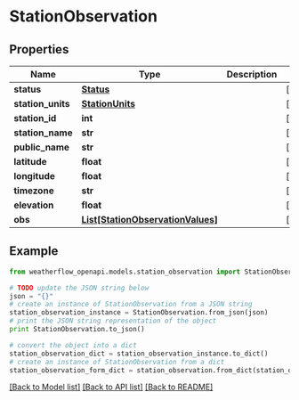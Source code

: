 # StationObservation


## Properties
Name | Type | Description | Notes
------------ | ------------- | ------------- | -------------
**status** | [**Status**](Status.md) |  | [optional] 
**station_units** | [**StationUnits**](StationUnits.md) |  | [optional] 
**station_id** | **int** |  | [optional] 
**station_name** | **str** |  | [optional] 
**public_name** | **str** |  | [optional] 
**latitude** | **float** |  | [optional] 
**longitude** | **float** |  | [optional] 
**timezone** | **str** |  | [optional] 
**elevation** | **float** |  | [optional] 
**obs** | [**List[StationObservationValues]**](StationObservationValues.md) |  | [optional] 

## Example

```python
from weatherflow_openapi.models.station_observation import StationObservation

# TODO update the JSON string below
json = "{}"
# create an instance of StationObservation from a JSON string
station_observation_instance = StationObservation.from_json(json)
# print the JSON string representation of the object
print StationObservation.to_json()

# convert the object into a dict
station_observation_dict = station_observation_instance.to_dict()
# create an instance of StationObservation from a dict
station_observation_form_dict = station_observation.from_dict(station_observation_dict)
```
[[Back to Model list]](../README.md#documentation-for-models) [[Back to API list]](../README.md#documentation-for-api-endpoints) [[Back to README]](../README.md)


